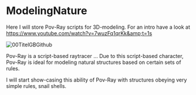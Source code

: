 # ModelingNature
Here I will store Pov-Ray scripts for 3D-modeling. For an intro have a look at https://www.youtube.com/watch?v=7wuzFq1qrKk&amp;t=1s

![00TitelGBGithub](https://github.com/tjrfester/ModelingNature/assets/153545618/9b25a648-4ee1-48dc-af3f-ebd6e500a346)

Pov-Ray is a script-based raytracer ... Due to this script-based character, Pov-Ray is ideal for modeling natural structures based on certain sets of rules.

I will start show-casing this ability of Pov-Ray with structures obeying very simple rules, snail shells.

